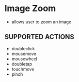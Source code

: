 # Image Zoom

- allows user to zoom an image

## SUPPORTED ACTIONS

- doubleclick
- mousemove
- mousewheel
- doubletap
- touchmove
- pinch
